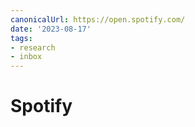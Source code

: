 ```yaml
---
canonicalUrl: https://open.spotify.com/
date: '2023-08-17'
tags:
- research
- inbox
---
```


# Spotify